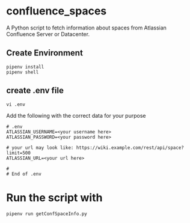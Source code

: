 # confluence_spaces
A Python script to fetch information about spaces from Atlassian Confluence Server or Datacenter.


## Create Environment
    pipenv install
    pipenv shell

## create .env file
    vi .env

Add the following with the correct data for your purpose

    # .env 
    ATLASSIAN_USERNAME=<your username here>
    ATLASSIAN_PASSWORD=<your password here>

    # your url may look like: https://wiki.example.com/rest/api/space?limit=500
    ATLASSIAN_URL=<your url here>

    #
    # End of .env


# Run the script with
    pipenv run getConfSpaceInfo.py
